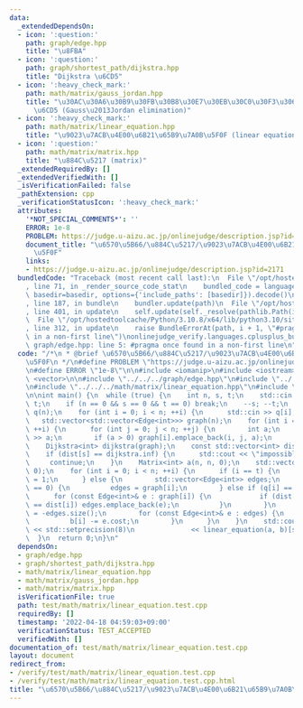 ```yaml
---
data:
  _extendedDependsOn:
  - icon: ':question:'
    path: graph/edge.hpp
    title: "\u8FBA"
  - icon: ':question:'
    path: graph/shortest_path/dijkstra.hpp
    title: "Dijkstra \u6CD5"
  - icon: ':heavy_check_mark:'
    path: math/matrix/gauss_jordan.hpp
    title: "\u30AC\u30A6\u30B9\u30FB\u30B8\u30E7\u30EB\u30C0\u30F3\u306E\u6D88\u53BB\
      \u6CD5 (Gauss\u2013Jordan elimination)"
  - icon: ':heavy_check_mark:'
    path: math/matrix/linear_equation.hpp
    title: "\u9023\u7ACB\u4E00\u6B21\u65B9\u7A0B\u5F0F (linear equation)"
  - icon: ':question:'
    path: math/matrix/matrix.hpp
    title: "\u884C\u5217 (matrix)"
  _extendedRequiredBy: []
  _extendedVerifiedWith: []
  _isVerificationFailed: false
  _pathExtension: cpp
  _verificationStatusIcon: ':heavy_check_mark:'
  attributes:
    '*NOT_SPECIAL_COMMENTS*': ''
    ERROR: 1e-8
    PROBLEM: https://judge.u-aizu.ac.jp/onlinejudge/description.jsp?id=2171
    document_title: "\u6570\u5B66/\u884C\u5217/\u9023\u7ACB\u4E00\u6B21\u65B9\u7A0B\
      \u5F0F"
    links:
    - https://judge.u-aizu.ac.jp/onlinejudge/description.jsp?id=2171
  bundledCode: "Traceback (most recent call last):\n  File \"/opt/hostedtoolcache/Python/3.10.8/x64/lib/python3.10/site-packages/onlinejudge_verify/documentation/build.py\"\
    , line 71, in _render_source_code_stat\n    bundled_code = language.bundle(stat.path,\
    \ basedir=basedir, options={'include_paths': [basedir]}).decode()\n  File \"/opt/hostedtoolcache/Python/3.10.8/x64/lib/python3.10/site-packages/onlinejudge_verify/languages/cplusplus.py\"\
    , line 187, in bundle\n    bundler.update(path)\n  File \"/opt/hostedtoolcache/Python/3.10.8/x64/lib/python3.10/site-packages/onlinejudge_verify/languages/cplusplus_bundle.py\"\
    , line 401, in update\n    self.update(self._resolve(pathlib.Path(included), included_from=path))\n\
    \  File \"/opt/hostedtoolcache/Python/3.10.8/x64/lib/python3.10/site-packages/onlinejudge_verify/languages/cplusplus_bundle.py\"\
    , line 312, in update\n    raise BundleErrorAt(path, i + 1, \"#pragma once found\
    \ in a non-first line\")\nonlinejudge_verify.languages.cplusplus_bundle.BundleErrorAt:\
    \ graph/edge.hpp: line 5: #pragma once found in a non-first line\n"
  code: "/*\n * @brief \u6570\u5B66/\u884C\u5217/\u9023\u7ACB\u4E00\u6B21\u65B9\u7A0B\
    \u5F0F\n */\n#define PROBLEM \"https://judge.u-aizu.ac.jp/onlinejudge/description.jsp?id=2171\"\
    \n#define ERROR \"1e-8\"\n\n#include <iomanip>\n#include <iostream>\n#include\
    \ <vector>\n\n#include \"../../../graph/edge.hpp\"\n#include \"../../../graph/shortest_path/dijkstra.hpp\"\
    \n#include \"../../../math/matrix/linear_equation.hpp\"\n#include \"../../../math/matrix/matrix.hpp\"\
    \n\nint main() {\n  while (true) {\n    int n, s, t;\n    std::cin >> n >> s >>\
    \ t;\n    if (n == 0 && s == 0 && t == 0) break;\n    --s; --t;\n    std::vector<int>\
    \ q(n);\n    for (int i = 0; i < n; ++i) {\n      std::cin >> q[i];\n    }\n \
    \   std::vector<std::vector<Edge<int>>> graph(n);\n    for (int i = 0; i < n;\
    \ ++i) {\n      for (int j = 0; j < n; ++j) {\n        int a;\n        std::cin\
    \ >> a;\n        if (a > 0) graph[i].emplace_back(i, j, a);\n      }\n    }\n\
    \    Dijkstra<int> dijkstra(graph);\n    const std::vector<int> dist = dijkstra.build(t);\n\
    \    if (dist[s] == dijkstra.inf) {\n      std::cout << \"impossible\\n\";\n \
    \     continue;\n    }\n    Matrix<int> a(n, n, 0);\n    std::vector<int> b(n,\
    \ 0);\n    for (int i = 0; i < n; ++i) {\n      if (i == t) {\n        a[i][i]\
    \ = 1;\n      } else {\n        std::vector<Edge<int>> edges;\n        if (q[i]\
    \ == 0) {\n          edges = graph[i];\n        } else if (q[i] == 1) {\n    \
    \      for (const Edge<int>& e : graph[i]) {\n            if (dist[e.dst] + e.cost\
    \ == dist[i]) edges.emplace_back(e);\n          }\n        }\n        a[i][i]\
    \ = -edges.size();\n        for (const Edge<int>& e : edges) {\n          ++a[i][e.dst];\n\
    \          b[i] -= e.cost;\n        }\n      }\n    }\n    std::cout << std::fixed\
    \ << std::setprecision(8)\n              << linear_equation(a, b)[s] << '\\n';\n\
    \  }\n  return 0;\n}\n"
  dependsOn:
  - graph/edge.hpp
  - graph/shortest_path/dijkstra.hpp
  - math/matrix/linear_equation.hpp
  - math/matrix/gauss_jordan.hpp
  - math/matrix/matrix.hpp
  isVerificationFile: true
  path: test/math/matrix/linear_equation.test.cpp
  requiredBy: []
  timestamp: '2022-04-18 04:59:03+09:00'
  verificationStatus: TEST_ACCEPTED
  verifiedWith: []
documentation_of: test/math/matrix/linear_equation.test.cpp
layout: document
redirect_from:
- /verify/test/math/matrix/linear_equation.test.cpp
- /verify/test/math/matrix/linear_equation.test.cpp.html
title: "\u6570\u5B66/\u884C\u5217/\u9023\u7ACB\u4E00\u6B21\u65B9\u7A0B\u5F0F"
---
```

